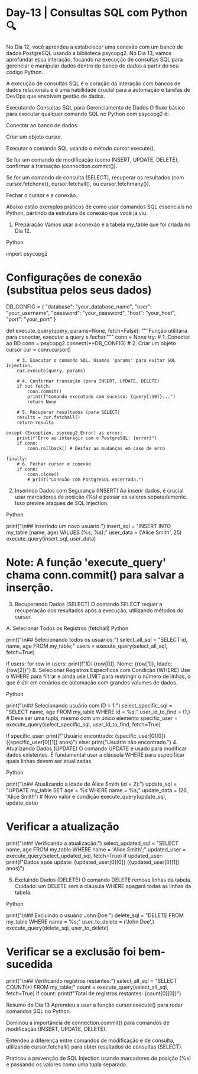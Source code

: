 # Day-13 | Consultas SQL com Python 🔍
No Dia 12, você aprendeu a estabelecer uma conexão com um banco de dados PostgreSQL usando a biblioteca psycopg2. No Dia 13, vamos aprofundar essa interação, focando na execução de consultas SQL para gerenciar e manipular dados dentro do banco de dados a partir do seu código Python.

A execução de consultas SQL é o coração da interação com bancos de dados relacionais e é uma habilidade crucial para a automação e tarefas de DevOps que envolvem gestão de dados.

Executando Consultas SQL para Gerenciamento de Dados
O fluxo básico para executar qualquer comando SQL no Python com psycopg2 é:

Conectar ao banco de dados.

Criar um objeto cursor.

Executar o comando SQL usando o método cursor.execute().

Se for um comando de modificação (como INSERT, UPDATE, DELETE), confirmar a transação (connection.commit()).

Se for um comando de consulta (SELECT), recuperar os resultados (com cursor.fetchone(), cursor.fetchall(), ou cursor.fetchmany()).

Fechar o cursor e a conexão.

Abaixo estão exemplos práticos de como usar comandos SQL essenciais no Python, partindo da estrutura de conexão que você já viu.

1. Preparação
Vamos usar a conexão e a tabela my_table que foi criada no Dia 12.

Python

import psycopg2

# Configurações de conexão (substitua pelos seus dados)
DB_CONFIG = {
    "database": "your_database_name",
    "user": "your_username",
    "password": "your_password",
    "host": "your_host",
    "port": "your_port"
}

def execute_query(query, params=None, fetch=False):
    """Função utilitária para conectar, executar a query e fechar."""
    conn = None
    try:
        # 1. Conectar ao BD
        conn = psycopg2.connect(**DB_CONFIG)
        # 2. Criar um objeto cursor
        cur = conn.cursor()

        # 3. Executar o comando SQL. Usamos 'params' para evitar SQL Injection.
        cur.execute(query, params)
        
        # 4. Confirmar transação (para INSERT, UPDATE, DELETE)
        if not fetch:
            conn.commit()
            print(f"Comando executado com sucesso: {query[:30]}...")
            return None
        
        # 5. Recuperar resultados (para SELECT)
        results = cur.fetchall()
        return results

    except (Exception, psycopg2.Error) as error:
        print(f"Erro ao interagir com o PostgreSQL: {error}")
        if conn:
            conn.rollback() # Desfaz as mudanças em caso de erro

    finally:
        # 6. Fechar cursor e conexão
        if conn:
            conn.close()
            # print("Conexão com PostgreSQL encerrada.")

2. Inserindo Dados com Segurança (INSERT)
Ao inserir dados, é crucial usar marcadores de posição (%s) e passar os valores separadamente. Isso previne ataques de SQL Injection.

Python

print("\n## Inserindo um novo usuário:")
insert_sql = "INSERT INTO my_table (name, age) VALUES (%s, %s);"
user_data = ('Alice Smith', 25)
execute_query(insert_sql, user_data) 
# Note: A função 'execute_query' chama conn.commit() para salvar a inserção.
3. Recuperando Dados (SELECT)
O comando SELECT requer a recuperação dos resultados após a execução, utilizando métodos do cursor.

A. Selecionar Todos os Registros (fetchall)
Python

print("\n## Selecionando todos os usuários:")
select_all_sql = "SELECT id, name, age FROM my_table;"
users = execute_query(select_all_sql, fetch=True)

if users:
    for row in users:
        print(f"ID: {row[0]}, Nome: {row[1]}, Idade: {row[2]}")
B. Selecionar Registros Específicos com Condição (WHERE)
Use o WHERE para filtrar e ainda use LIMIT para restringir o número de linhas, o que é útil em cenários de automação com grandes volumes de dados.

Python

print("\n## Selecionando usuário com ID = 1:")
select_specific_sql = "SELECT name, age FROM my_table WHERE id = %s;"
user_id_to_find = (1,) # Deve ser uma tupla, mesmo com um único elemento
specific_user = execute_query(select_specific_sql, user_id_to_find, fetch=True)

if specific_user:
    print(f"Usuário encontrado: {specific_user[0][0]} ({specific_user[0][1]} anos)")
else:
    print("Usuário não encontrado.")
4. Atualizando Dados (UPDATE)
O comando UPDATE é usado para modificar dados existentes. É fundamental usar a cláusula WHERE para especificar quais linhas devem ser atualizadas.

Python

print("\n## Atualizando a idade de Alice Smith (id = 2):")
update_sql = "UPDATE my_table SET age = %s WHERE name = %s;"
update_data = (26, 'Alice Smith') # Novo valor e condição
execute_query(update_sql, update_data)

# Verificar a atualização
print("\n## Verificando a atualização:")
select_updated_sql = "SELECT name, age FROM my_table WHERE name = 'Alice Smith';"
updated_user = execute_query(select_updated_sql, fetch=True)
if updated_user:
    print(f"Dados após update: {updated_user[0][0]} ({updated_user[0][1]} anos)")

5. Excluindo Dados (DELETE)
O comando DELETE remove linhas da tabela. Cuidado: um DELETE sem a cláusula WHERE apagará todas as linhas da tabela.

Python

print("\n## Excluindo o usuário John Doe:")
delete_sql = "DELETE FROM my_table WHERE name = %s;"
user_to_delete = ('John Doe',)
execute_query(delete_sql, user_to_delete)

# Verificar se a exclusão foi bem-sucedida
print("\n## Verificando registros restantes:")
select_all_sql = "SELECT COUNT(*) FROM my_table;"
count = execute_query(select_all_sql, fetch=True)
if count:
    print(f"Total de registros restantes: {count[0][0]}")

Resumo do Dia 13
Aprendeu a usar a função cursor.execute() para rodar comandos SQL no Python.

Dominou a importância de connection.commit() para comandos de modificação (INSERT, UPDATE, DELETE).

Entendeu a diferença entre comandos de modificação e de consulta, utilizando cursor.fetchall() para obter resultados de consultas (SELECT).

Praticou a prevenção de SQL Injection usando marcadores de posição (%s) e passando os valores como uma tupla separada.

